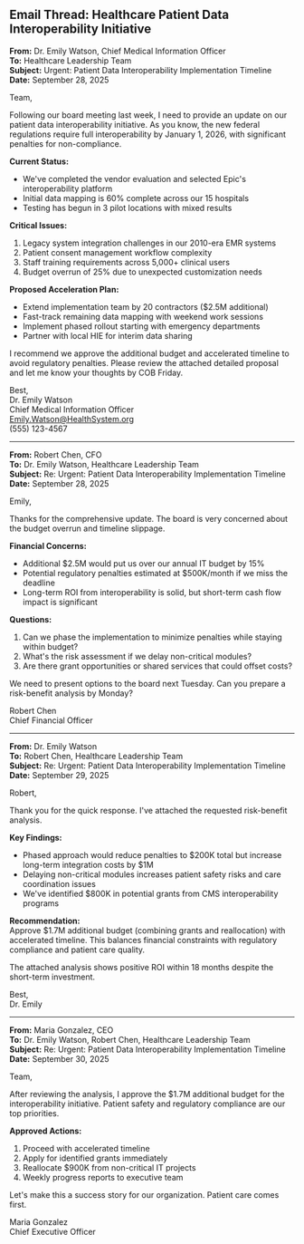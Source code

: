## Email Thread: Healthcare Patient Data Interoperability Initiative

**From:** Dr. Emily Watson, Chief Medical Information Officer  
**To:** Healthcare Leadership Team  
**Subject:** Urgent: Patient Data Interoperability Implementation Timeline  
**Date:** September 28, 2025  

Team,

Following our board meeting last week, I need to provide an update on our patient data interoperability initiative. As you know, the new federal regulations require full interoperability by January 1, 2026, with significant penalties for non-compliance.

**Current Status:**  
- We've completed the vendor evaluation and selected Epic's interoperability platform  
- Initial data mapping is 60% complete across our 15 hospitals  
- Testing has begun in 3 pilot locations with mixed results  

**Critical Issues:**  
1. Legacy system integration challenges in our 2010-era EMR systems  
2. Patient consent management workflow complexity  
3. Staff training requirements across 5,000+ clinical users  
4. Budget overrun of 25% due to unexpected customization needs  

**Proposed Acceleration Plan:**  
- Extend implementation team by 20 contractors ($2.5M additional)  
- Fast-track remaining data mapping with weekend work sessions  
- Implement phased rollout starting with emergency departments  
- Partner with local HIE for interim data sharing  

I recommend we approve the additional budget and accelerated timeline to avoid regulatory penalties. Please review the attached detailed proposal and let me know your thoughts by COB Friday.

Best,  
Dr. Emily Watson  
Chief Medical Information Officer  
Emily.Watson@HealthSystem.org  
(555) 123-4567  

---

**From:** Robert Chen, CFO  
**To:** Dr. Emily Watson, Healthcare Leadership Team  
**Subject:** Re: Urgent: Patient Data Interoperability Implementation Timeline  
**Date:** September 28, 2025  

Emily,

Thanks for the comprehensive update. The board is very concerned about the budget overrun and timeline slippage.

**Financial Concerns:**  
- Additional $2.5M would put us over our annual IT budget by 15%  
- Potential regulatory penalties estimated at $500K/month if we miss the deadline  
- Long-term ROI from interoperability is solid, but short-term cash flow impact is significant  

**Questions:**  
1. Can we phase the implementation to minimize penalties while staying within budget?  
2. What's the risk assessment if we delay non-critical modules?  
3. Are there grant opportunities or shared services that could offset costs?  

We need to present options to the board next Tuesday. Can you prepare a risk-benefit analysis by Monday?

Robert Chen  
Chief Financial Officer  

---

**From:** Dr. Emily Watson  
**To:** Robert Chen, Healthcare Leadership Team  
**Subject:** Re: Urgent: Patient Data Interoperability Implementation Timeline  
**Date:** September 29, 2025  

Robert,

Thank you for the quick response. I've attached the requested risk-benefit analysis.

**Key Findings:**  
- Phased approach would reduce penalties to $200K total but increase long-term integration costs by $1M  
- Delaying non-critical modules increases patient safety risks and care coordination issues  
- We've identified $800K in potential grants from CMS interoperability programs  

**Recommendation:**  
Approve $1.7M additional budget (combining grants and reallocation) with accelerated timeline. This balances financial constraints with regulatory compliance and patient care quality.

The attached analysis shows positive ROI within 18 months despite the short-term investment.

Best,  
Dr. Emily  

---

**From:** Maria Gonzalez, CEO  
**To:** Dr. Emily Watson, Robert Chen, Healthcare Leadership Team  
**Subject:** Re: Urgent: Patient Data Interoperability Implementation Timeline  
**Date:** September 30, 2025  

Team,

After reviewing the analysis, I approve the $1.7M additional budget for the interoperability initiative. Patient safety and regulatory compliance are our top priorities.

**Approved Actions:**  
1. Proceed with accelerated timeline  
2. Apply for identified grants immediately  
3. Reallocate $900K from non-critical IT projects  
4. Weekly progress reports to executive team  

Let's make this a success story for our organization. Patient care comes first.

Maria Gonzalez  
Chief Executive Officer